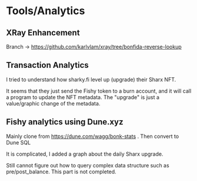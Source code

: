 # Tools/Analytics 


## XRay Enhancement 

Branch -> https://github.com/karlvlam/xray/tree/bonfida-reverse-lookup


## Transaction Analytics

I tried to understand how sharky.fi level up (upgrade) their Sharx NFT.

It seems that they just send the Fishy token to a burn account, and it will call a program to update the NFT metadata. The "upgrade" is just a value/graphic change of the metadata. 

## Fishy analytics using Dune.xyz

Mainly clone from https://dune.com/wagg/bonk-stats . Then convert to Dune SQL

It is complicated, I added a graph about the daily Sharx upgrade.

Still cannot figure out how to query complex data structure such as pre/post_balance. This part is not completed.



